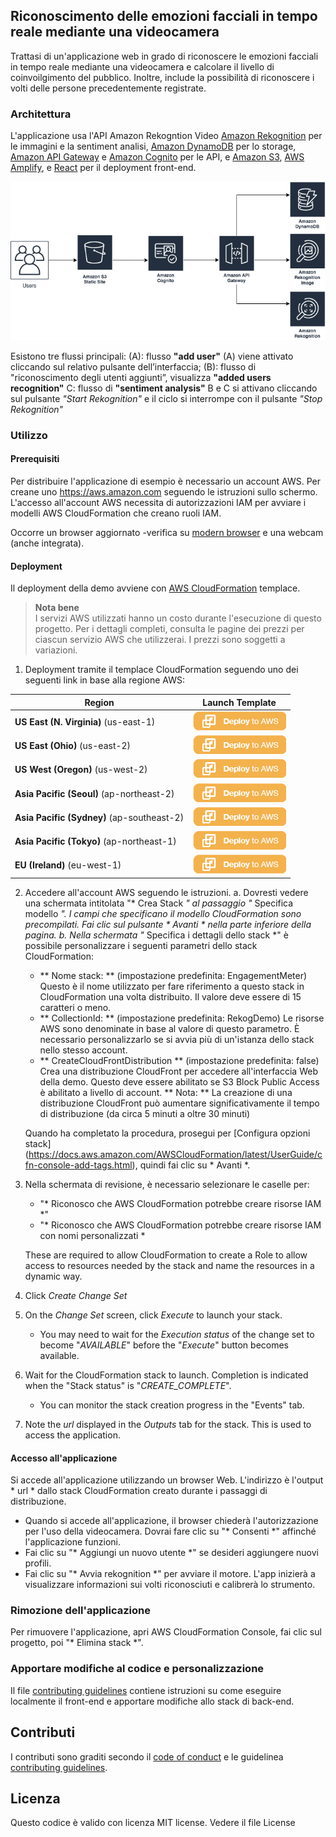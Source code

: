 ## Riconoscimento delle emozioni facciali in tempo reale mediante una videocamera ##

Trattasi di un'applicazione web in grado di riconoscere le emozioni facciali in tempo reale mediante una videocamera e calcolare il livello di coinvoilgimento del pubblico. Inoltre, include la possibilità di riconoscere i volti delle persone precedentemente registrate.

### Architettura

L'applicazione usa l'API Amazon Rekogntion Video [Amazon Rekognition](https://aws.amazon.com/rekognition) per le immagini e la sentiment analisi, [Amazon DynamoDB](https://aws.amazon.com/dynamodb) per lo storage, [Amazon API Gateway](https://aws.amazon.com/api-gateway) e [Amazon Cognito](https://aws.amazon.com/cognito) per le API, e [Amazon S3](https://aws.amazon.com/s3), [AWS Amplify](https://aws.amazon.com/amplify), e [React](https://reactjs.org) per il deployment front-end.

<img src="docs/amazon-rekognition-1.png" alt="Architecture Diagram" />

Esistono tre flussi principali:
(A): flusso **"add user"** (A) viene attivato cliccando sul relativo pulsante dell’interfaccia;
(B): flusso di "riconoscimento degli utenti aggiunti”, visualizza **"added users recognition"**
C: flusso di **"sentiment analysis"** 
B e C si attivano cliccando sul pulsante *"Start Rekognition"* e il ciclo si interrompe con il pulsante *"Stop Rekognition"*

### Utilizzo

#### Prerequisiti

Per distribuire l'applicazione di esempio è necessario un account AWS. Per creane uno <https://aws.amazon.com> seguendo le istruzioni sullo schermo. 
L'accesso all'account AWS necessita di autorizzazioni IAM per avviare i modelli AWS CloudFormation che creano ruoli IAM.

Occorre un browser aggiornato -verifica su [modern browser](https://caniuse.com/#feat=stream) e una webcam (anche integrata).

#### Deployment

Il deployment della demo avviene con [AWS CloudFormation](https://aws.amazon.com/cloudformation) templace.

> **Nota bene**  
I servizi AWS utilizzati hanno un costo durante l'esecuzione di questo progetto. 
Per i dettagli completi, consulta le pagine dei prezzi per ciascun servizio AWS che utilizzerai. I prezzi sono soggetti a variazioni.

1. Deployment tramite il templace CloudFormation seguendo uno dei seguenti link in base alla regione AWS:

|Region|Launch Template|
|------|---------------|
|**US East (N. Virginia)** (us-east-1) | [![Launch the EngagementMeter Stack with CloudFormation](docs/deploy-to-aws.png)](https://console.aws.amazon.com/cloudformation/home?region=us-east-1#/stacks/new?stackName=EngagementMeter&templateURL=https://solution-builders-us-east-1.s3.us-east-1.amazonaws.com/amazon-rekognition-engagement-meter/latest/main.template)|
|**US East (Ohio)** (us-east-2) | [![Launch the EngagementMeter Stack with CloudFormation](docs/deploy-to-aws.png)](https://console.aws.amazon.com/cloudformation/home?region=us-east-2#/stacks/new?stackName=EngagementMeter&templateURL=https://solution-builders-us-east-2.s3.us-east-2.amazonaws.com/amazon-rekognition-engagement-meter/latest/main.template)|
|**US West (Oregon)** (us-west-2) | [![Launch the EngagementMeter Stack with CloudFormation](docs/deploy-to-aws.png)](https://console.aws.amazon.com/cloudformation/home?region=us-west-2#/stacks/new?stackName=EngagementMeter&templateURL=https://solution-builders-us-west-2.s3.us-west-2.amazonaws.com/amazon-rekognition-engagement-meter/latest/main.template)|
|**Asia Pacific (Seoul)** (ap-northeast-2) | [![Launch the EngagementMeter Stack with CloudFormation](docs/deploy-to-aws.png)](https://console.aws.amazon.com/cloudformation/home?region=ap-northeast-2#/stacks/new?stackName=EngagementMeter&templateURL=https://solution-builders-ap-northeast-2.s3.ap-northeast-2.amazonaws.com/amazon-rekognition-engagement-meter/latest/main.template)|
|**Asia Pacific (Sydney)** (ap-southeast-2) | [![Launch the EngagementMeter Stack with CloudFormation](docs/deploy-to-aws.png)](https://console.aws.amazon.com/cloudformation/home?region=ap-southeast-2#/stacks/new?stackName=EngagementMeter&templateURL=https://solution-builders-ap-southeast-2.s3.ap-southeast-2.amazonaws.com/amazon-rekognition-engagement-meter/latest/main.template)|
|**Asia Pacific (Tokyo)** (ap-northeast-1) | [![Launch the EngagementMeter Stack with CloudFormation](docs/deploy-to-aws.png)](https://console.aws.amazon.com/cloudformation/home?region=ap-northeast-1#/stacks/new?stackName=EngagementMeter&templateURL=https://solution-builders-ap-northeast-1.s3.ap-northeast-1.amazonaws.com/amazon-rekognition-engagement-meter/latest/main.template)|
|**EU (Ireland)** (eu-west-1) | [![Launch the EngagementMeter Stack with CloudFormation](docs/deploy-to-aws.png)](https://console.aws.amazon.com/cloudformation/home?region=eu-west-1#/stacks/new?stackName=EngagementMeter&templateURL=https://solution-builders-eu-west-1.s3.eu-west-1.amazonaws.com/amazon-rekognition-engagement-meter/latest/main.template)|

2. Accedere all'account AWS seguendo le istruzioni.
a. Dovresti vedere una schermata intitolata "* Crea Stack *" al passaggio "* Specifica modello *". I campi che specificano il modello CloudFormation sono precompilati. Fai clic sul pulsante * Avanti * nella parte inferiore della pagina.
b. Nella schermata "* Specifica i dettagli dello stack *" è possibile personalizzare i seguenti parametri dello stack CloudFormation:
   * ** Nome stack: ** (impostazione predefinita: EngagementMeter) Questo è il nome utilizzato per fare riferimento a questo stack in CloudFormation una volta distribuito. Il valore deve essere di 15 caratteri o meno.
   * ** CollectionId: ** (impostazione predefinita: RekogDemo) Le risorse AWS sono denominate in base al valore di questo parametro. È necessario personalizzarlo se si avvia più di un'istanza dello stack nello stesso account.
   * ** CreateCloudFrontDistribution ** (impostazione predefinita: false) Crea una distribuzione CloudFront per accedere all'interfaccia Web della demo. Questo deve essere abilitato se S3 Block Public Access è abilitato a livello di account. ** Nota: ** La creazione di una distribuzione CloudFront può aumentare significativamente il tempo di distribuzione (da circa 5 minuti a oltre 30 minuti)

   Quando ha completato la procedura, prosegui per [Configura opzioni stack] (https://docs.aws.amazon.com/AWSCloudFormation/latest/UserGuide/cfn-console-add-tags.html), quindi fai clic su * Avanti *.
1. Nella schermata di revisione, è necessario selezionare le caselle per:
   * "* Riconosco che AWS CloudFormation potrebbe creare risorse IAM *"
   * "* Riconosco che AWS CloudFormation potrebbe creare risorse IAM con nomi personalizzati * 

   These are required to allow CloudFormation to create a Role to allow access to resources needed by the stack and name the resources in a dynamic way.
1. Click *Create Change Set* 
1. On the *Change Set* screen, click *Execute* to launch your stack.
   * You may need to wait for the *Execution status* of the change set to become "*AVAILABLE*" before the "*Execute*" button becomes available.
1. Wait for the CloudFormation stack to launch. Completion is indicated when the "Stack status" is "*CREATE_COMPLETE*".
   * You can monitor the stack creation progress in the "Events" tab.
1. Note the *url* displayed in the *Outputs* tab for the stack. This is used to access the application.

#### Accesso all'applicazione

Si accede all'applicazione utilizzando un browser Web. L'indirizzo è l'output * url * dallo stack CloudFormation creato durante i passaggi di distribuzione.

* Quando si accede all'applicazione, il browser chiederà l'autorizzazione per l'uso della videocamera. Dovrai fare clic su "* Consenti *" affinché l'applicazione funzioni.
* Fai clic su "* Aggiungi un nuovo utente *" se desideri aggiungere nuovi profili.
* Fai clic su "* Avvia rekognition *" per avviare il motore. L'app inizierà a visualizzare informazioni sui volti riconosciuti e calibrerà lo strumento.

### Rimozione dell'applicazione

Per rimuovere l'applicazione, apri AWS CloudFormation Console, fai clic sul progetto, poi "* Elimina stack *". 

### Apportare modifiche al codice e personalizzazione

Il file [contributing guidelines](CONTRIBUTING.md) contiene istruzioni su come eseguire localmente il front-end e apportare modifiche allo stack di back-end.

## Contributi

I contributi sono graditi secondo il [code of conduct](CODE_OF_CONDUCT.md) e le guidelinea [contributing guidelines](CONTRIBUTING.md).

## Licenza

Questo codice è valido con licenza MIT license. Vedere il file License
